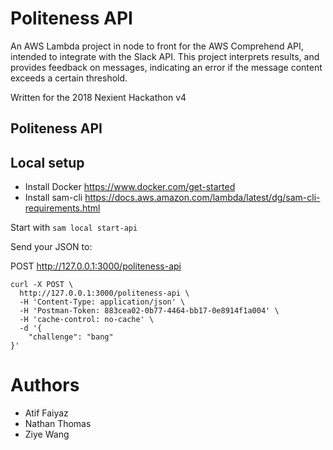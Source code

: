 Politeness API
==============

An AWS Lambda project in node to front for the AWS Comprehend API, intended to integrate with the Slack API. This project interprets results, and provides feedback on messages, indicating an error if the message content exceeds a certain threshold.

Written for the 2018 Nexient Hackathon v4

## Politeness API

## Local setup

* Install Docker https://www.docker.com/get-started
* Install sam-cli https://docs.aws.amazon.com/lambda/latest/dg/sam-cli-requirements.html

Start with `sam local start-api`

Send your JSON to:

POST http://127.0.0.1:3000/politeness-api

```
curl -X POST \
  http://127.0.0.1:3000/politeness-api \
  -H 'Content-Type: application/json' \
  -H 'Postman-Token: 883cea02-0b77-4464-bb17-0e8914f1a004' \
  -H 'cache-control: no-cache' \
  -d '{
    "challenge": "bang"
}'
```

# Authors
 * Atif Faiyaz
 * Nathan Thomas
 * Ziye Wang
